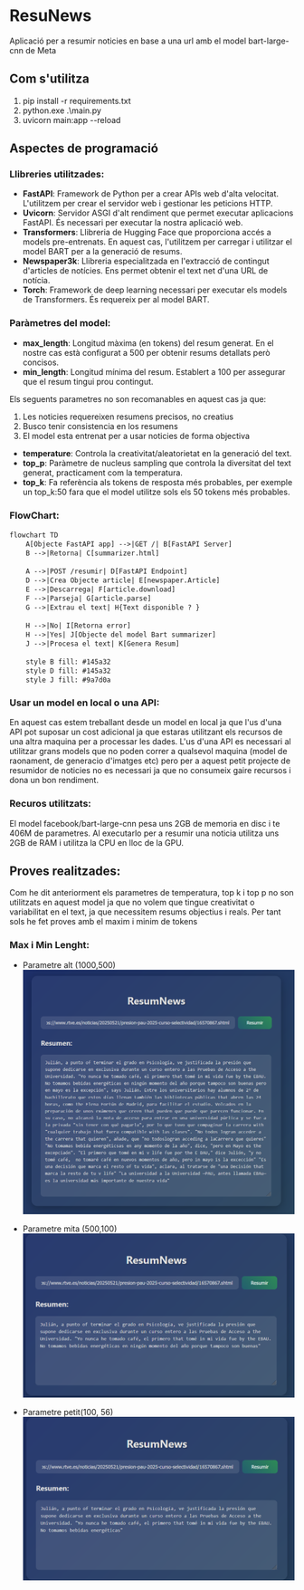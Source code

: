 # ResuNews

Aplicació per a resumir noticies en base a una url amb el model bart-large-cnn de Meta

## Com s'utilitza
1. pip install -r requirements.txt
2. python.exe .\main.py
3. uvicorn main:app --reload

## Aspectes de programació
### Llibreries utilitzades:
- **FastAPI**: Framework de Python per a crear APIs web d'alta velocitat. L'utilitzem per crear el servidor web i gestionar les peticions HTTP.
- **Uvicorn**: Servidor ASGI d'alt rendiment que permet executar aplicacions FastAPI. És necessari per executar la nostra aplicació web.
- **Transformers**: Llibreria de Hugging Face que proporciona accés a models pre-entrenats. En aquest cas, l'utilitzem per carregar i utilitzar el model BART per a la generació de resums.
- **Newspaper3k**: Llibreria especialitzada en l'extracció de contingut d'articles de notícies. Ens permet obtenir el text net d'una URL de notícia.
- **Torch**: Framework de deep learning necessari per executar els models de Transformers. És requereix per al model BART.

### Paràmetres del model:
- **max_length**: Longitud màxima (en tokens) del resum generat. En el nostre cas està configurat a 500 per obtenir resums detallats però concisos.
- **min_length**: Longitud mínima del resum. Establert a 100 per assegurar que el resum tingui prou contingut.

Els seguents parametres no son recomanables en aquest cas ja que:

1. Les noticies requereixen resumens precisos, no creatius
2. Busco tenir consistencia en los resumens
3. El model esta entrenat per a usar noticies de forma objectiva

- **temperature**: Controla la creativitat/aleatorietat en la generació del text.
- **top_p**: Paràmetre de nucleus sampling que controla la diversitat del text generat, practicament com la temperatura.   
- **top_k**: Fa referència als tokens de resposta més probables, per exemple un top_k:50 fara que el model utilitze sols els 50 tokens més probables.

### FlowChart:
```mermaid
flowchart TD
    A[Objecte FastAPI app] -->|GET /| B[FastAPI Server]
    B -->|Retorna| C[summarizer.html]
    
    A -->|POST /resumir| D[FastAPI Endpoint]
    D -->|Crea Objecte article| E[newspaper.Article]
    E -->|Descarrega| F[article.download]
    F -->|Parseja| G[article.parse]
    G -->|Extrau el text| H{Text disponible ? }
    
    H -->|No| I[Retorna error]
    H -->|Yes| J[Objecte del model Bart summarizer]
    J -->|Procesa el text| K[Genera Resum]
    
    style B fill: #145a32 
    style D fill: #145a32 
    style J fill: #9a7d0a 
```

### Usar un model en local o una API:
En aquest cas estem treballant desde un model en local ja que l'us d'una API pot suposar un cost adicional ja que estaras utilitzant els recursos de una altra maquina per a processar les dades. L'us d'una API es necessari al utilitzar grans models que no poden correr a qualsevol maquina (model de raonament, de generacio d'imatges etc) pero per a aquest petit projecte de resumidor de noticies no es necessari ja que no consumeix gaire recursos i dona un bon rendiment.

### Recuros utilitzats:
El model facebook/bart-large-cnn pesa uns 2GB de memoria en disc i te 406M de parametres. Al executarlo per a resumir una noticia utilitza uns 2GB de RAM i utilitza la CPU en lloc de la GPU.

## Proves realitzades:
Com he dit anteriorment els parametres de temperatura, top k i top p no son utilitzats en aquest model ja que no volem que tingue creativitat o variabilitat en el text, ja que necessitem resums objectius i reals. Per tant sols he fet proves amb el maxim i minim de tokens

### Max i Min Lenght:
- Parametre alt (1000,500)
![alt text](readme_images/lenghtLarge.png)

- Parametre mita (500,100)
![alt text](readme_images/lenghtMed.png)

- Parametre petit(100, 56)
![alt text](readme_images/lenghtSmall.png)
